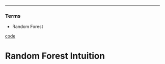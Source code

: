 ****
### Terms
- Random Forest

[code](https://github.com/EricChoii/ai-boot-camp-ablearn/blob/main/ai/classification/codes/random_forest_classification.ipynb)

# Random Forest Intuition
